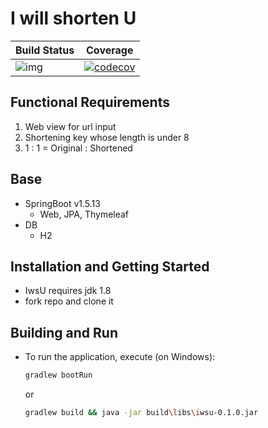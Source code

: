 # I will shorten U

| Build Status  | Coverage   |
|---|---|
|![img](https://travis-ci.com/nobe0716/IwsU.svg?branch=develop)|[![codecov](https://codecov.io/gh/nobe0716/IwsU.svg/branch/develop/graph/badge.svg)](https://codecov.io/gh/nobe0716/IwsU) |

## Functional Requirements
1. Web view for url input
2. Shortening key whose length is under 8
3. 1 : 1 = Original : Shortened

## Base
* SpringBoot v1.5.13
  * Web, JPA, Thymeleaf
* DB
  * H2
  
## Installation and Getting Started
* IwsU requires jdk 1.8
* fork repo and clone it

## Building and Run
* To run the application, execute (on Windows):
  ```sh
  gradlew bootRun
  ``` 
  or
  ```sh
  gradlew build && java -jar build\libs\iwsu-0.1.0.jar
  
  ```